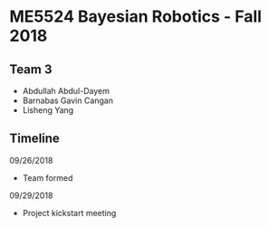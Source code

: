# ME5524 Bayesian Robotics - Fall 2018

## Team 3
- Abdullah Abdul-Dayem
- Barnabas Gavin Cangan
- Lisheng Yang

## Timeline

09/26/2018
- Team formed

09/29/2018
- Project kickstart meeting
